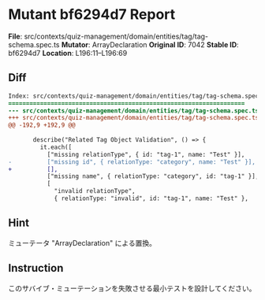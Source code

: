 # Mutant bf6294d7 Report

**File**: src/contexts/quiz-management/domain/entities/tag/tag-schema.spec.ts
**Mutator**: ArrayDeclaration
**Original ID**: 7042
**Stable ID**: bf6294d7
**Location**: L196:11–L196:69

## Diff

```diff
Index: src/contexts/quiz-management/domain/entities/tag/tag-schema.spec.ts
===================================================================
--- src/contexts/quiz-management/domain/entities/tag/tag-schema.spec.ts	original
+++ src/contexts/quiz-management/domain/entities/tag/tag-schema.spec.ts	mutated #7042
@@ -192,9 +192,9 @@
 
       describe("Related Tag Object Validation", () => {
         it.each([
           ["missing relationType", { id: "tag-1", name: "Test" }],
-          ["missing id", { relationType: "category", name: "Test" }],
+          [],
           ["missing name", { relationType: "category", id: "tag-1" }],
           [
             "invalid relationType",
             { relationType: "invalid", id: "tag-1", name: "Test" },
```

## Hint

ミューテータ "ArrayDeclaration" による置換。

## Instruction

このサバイブ・ミューテーションを失敗させる最小テストを設計してください。
